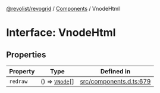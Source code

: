 [@revolist/revogrid](README.md) / [Components](Namespace.Components.md) / VnodeHtml

# Interface: VnodeHtml

## Properties

| Property | Type | Defined in |
| ------ | ------ | ------ |
| `redraw` | () => [`VNode`](Interface.VNode.md)[] | [src/components.d.ts:679](https://github.com/revolist/revogrid/blob/08de4537b2052abd86ff4eb5461780401e3c4fcb/src/components.d.ts#L679) |
